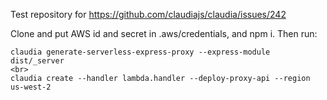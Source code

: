 Test repository for https://github.com/claudiajs/claudia/issues/242


Clone and put AWS id and secret in .aws/credentials, and npm i.
Then run:
```
claudia generate-serverless-express-proxy --express-module dist/_server
<br>
claudia create --handler lambda.handler --deploy-proxy-api --region us-west-2
```
